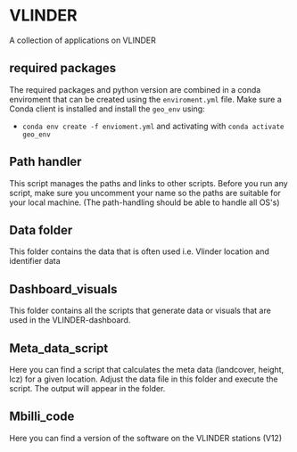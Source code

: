 # VLINDER
A collection of applications on VLINDER


## required packages
The required packages and python version are combined in a conda enviroment that can be created using the `enviroment.yml` file. Make sure a Conda client is installed and install the `geo_env` using:
- `conda env create -f envioment.yml`
and activating with `conda activate geo_env`

## Path handler
This script manages the paths and links to other scripts. Before you run any script, make sure you uncomment your name so the paths are suitable for your local machine. (The path-handling should be able to handle all OS's)

## Data folder
This folder contains the data that is often used i.e. Vlinder location and identifier data

## Dashboard_visuals
This folder contains all the scripts that generate data or visuals that are used in the VLINDER-dashboard. 

## Meta_data_script
Here you can find a script that calculates the meta data (landcover, height, lcz) for a given location. Adjust the data file in this folder and execute the script. The output will appear in the folder. 

## Mbilli_code
Here you can find a version of the software on the VLINDER stations (V12)

